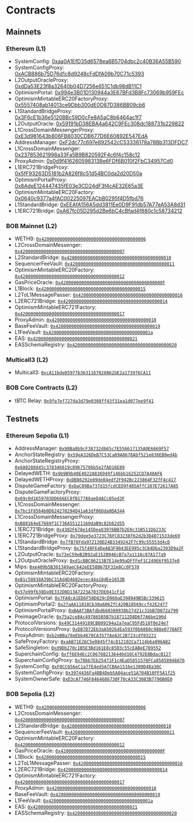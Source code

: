 # Contracts

## Mainnets

### Ethereum (L1)

- SystemConfig: [0xaa0A1EfD35d6578ea6B5704dbc2c40B36A55B590](https://etherscan.io/address/0xaa0A1EfD35d6578ea6B5704dbc2c40B36A55B590)
- SystemConfigProxy: [0xACB886b75D76d1c8d9248cFdDfA09b70C71c5393](https://etherscan.io/address/0xACB886b75D76d1c8d9248cFdDfA09b70C71c5393)
- L2OutputOracleProxy: [0xdDa53E23f8a32640b04D7256e651C1db98dB11C1](https://etherscan.io/address/0xdDa53E23f8a32640b04D7256e651C1db98dB11C1)
- OptimismPortal: [0x994e3B01D130944a3E67BFd3B8Fc73069b959FEc](https://etherscan.io/address/0x994e3B01D130944a3E67BFd3B8Fc73069b959FEc)
- OptimismMintableERC20FactoryProxy: [0x5557408ab14013ce9Dbb300dE0D87D386BB09cb6](https://etherscan.io/address/0x5557408ab14013ce9Dbb300dE0D87D386BB09cb6)
- L1StandardBridgeProxy: [0x3F6cE1b36e5120BBc59D0cFe8A5aC8b6464ac1f7](https://etherscan.io/address/0x3F6cE1b36e5120BBc59D0cFe8A5aC8b6464ac1f7)
- L2OutputOracle: [0x59191bD38EBA4a642C9FEc308dc188731b229822](https://etherscan.io/address/0x59191bD38EBA4a642C9FEc308dc188731b229822)
- L1CrossDomainMessengerProxy: [0xE3d981643b806FB8030CDB677D6E60892E547EdA](https://etherscan.io/address/0xE3d981643b806FB8030CDB677D6E60892E547EdA)
- AddressManager: [0xF2dc77c697e892542cC53336178a78Bb313DFDC7](https://etherscan.io/address/0xF2dc77c697e892542cC53336178a78Bb313DFDC7)
- L1CrossDomainMessenger: [0x237853621998a33Fa5B9B820592F4c6f4c158c12](https://etherscan.io/address/0x237853621998a33Fa5B9B820592F4c6f4c158c12)
- ProxyAdmin: [0x0d9f416260598313Be6FDf6B010f2FbC34957Cd0](https://etherscan.io/address/0x0d9f416260598313Be6FDf6B010f2FbC34957Cd0)
- L1ERC721BridgeProxy: [0x5fF93263D5181b2A826f8c51d54BC0da2d20D50a](https://etherscan.io/address/0x5fF93263D5181b2A826f8c51d54BC0da2d20D50a)
- OptimismPortalProxy: [0x8AdeE124447435fE03e3CD24dF3f4cAE32E65a3E](https://etherscan.io/address/0x8AdeE124447435fE03e3CD24dF3f4cAE32E65a3E)
- OptimismMintableERC20Factory: [0x0640c9377a4fAC00225097EACbB0295f4D5fbd76](https://etherscan.io/address/0x0640c9377a4fAC00225097EACbB0295f4D5fbd76)
- L1StandardBridge: [0xEEAfA156A5dd3811Ee0D9F91db57A77eA53A8d31](https://etherscan.io/address/0xEEAfA156A5dd3811Ee0D9F91db57A77eA53A8d31)
- L1ERC721Bridge: [0xA67fc05D295d2Be6bC4cBfad4f880c1c58734212](https://etherscan.io/address/0xA67fc05D295d2Be6bC4cBfad4f880c1c58734212)

### BOB Mainnet (L2)

- WETH9: [`0x4200000000000000000000000000000000000006`](https://explorer.gobob.xyz/address/0x4200000000000000000000000000000000000006)
- L2CrossDomainMessenger: [`0x4200000000000000000000000000000000000007`](https://explorer.gobob.xyz/address/0x4200000000000000000000000000000000000007)
- L2StandardBridge: [`0x4200000000000000000000000000000000000010`](https://explorer.gobob.xyz/address/0x4200000000000000000000000000000000000010)
- SequencerFeeVault: [`0x4200000000000000000000000000000000000011`](https://explorer.gobob.xyz/address/0x4200000000000000000000000000000000000011)
- OptimismMintableERC20Factory: [`0x4200000000000000000000000000000000000012`](https://explorer.gobob.xyz/address/0x4200000000000000000000000000000000000012)
- GasPriceOracle: [`0x420000000000000000000000000000000000000F`](https://explorer.gobob.xyz/address/0x420000000000000000000000000000000000000F)
- L1Block: [`0x4200000000000000000000000000000000000015`](https://explorer.gobob.xyz/address/0x4200000000000000000000000000000000000015)
- L2ToL1MessagePasser: [`0x4200000000000000000000000000000000000016`](https://explorer.gobob.xyz/address/0x4200000000000000000000000000000000000016)
- L2ERC721Bridge: [`0x4200000000000000000000000000000000000014`](https://explorer.gobob.xyz/address/0x4200000000000000000000000000000000000014)
- OptimismMintableERC721Factory: [`0x4200000000000000000000000000000000000017`](https://explorer.gobob.xyz/address/0x4200000000000000000000000000000000000017)
- ProxyAdmin: [`0x4200000000000000000000000000000000000018`](https://explorer.gobob.xyz/address/0x4200000000000000000000000000000000000018)
- BaseFeeVault: [`0x4200000000000000000000000000000000000019`](https://explorer.gobob.xyz/address/0x4200000000000000000000000000000000000019)
- L1FeeVault: [`0x420000000000000000000000000000000000001a`](https://explorer.gobob.xyz/address/0x420000000000000000000000000000000000001a)
- EAS: [`0x4200000000000000000000000000000000000021`](https://explorer.gobob.xyz/address/0x4200000000000000000000000000000000000021)
- EASSchemaRegistry: [`0x4200000000000000000000000000000000000020`](https://explorer.gobob.xyz/address/0x4200000000000000000000000000000000000020)

### Multicall3 (L2)

- Multicall3: [`0xcA11bde05977b3631167028862bE2a173976CA11`](https://explorer.gobob.xyz/address/0xcA11bde05977b3631167028862bE2a173976CA11)

### BOB Core Contracts (L2)

- tBTC Relay: [`0x9fe7ef727da3d79e0308ff43f31ea1d077ee9f41`](https://explorer.gobob.xyz/address/0x9fe7ef727da3d79e0308ff43f31ea1d077ee9f41)

## Testnets

### Ethereum Sepolia (L1)

- AddressManager: [`0x98Ba8b9cF38732db65c7E556617135A0E6669F57`](https://sepolia.etherscan.io/address/0x98Ba8b9cF38732db65c7E556617135A0E6669F57)
- AnchorStateRegistry: [`0x59eA326DeB7C53Ca09A8678Abf521e836EB0ed4b`](https://sepolia.etherscan.io/address/0x59eA326DeB7C53Ca09A8678Abf521e836EB0ed4b)
- AnchorStateRegistryProxy: [`0x6A0208d45c378346619c8967570bb5e2fAD16E89`](https://sepolia.etherscan.io/address/0x6A0208d45c378346619c8967570bb5e2fAD16E89)
- DelayedWETH: [`0x9b9B9b40E4822A836949f146bb16252CD7A48AF6`](https://sepolia.etherscan.io/address/0x9b9B9b40E4822A836949f146bb16252CD7A48AF6)
- DelayedWETHProxy: [`0xDB86292e09de84edf2F942Bc223864F32fF4c417`](https://sepolia.etherscan.io/address/0xDB86292e09de84edf2F942Bc223864F32fF4c417)
- DisputeGameFactory: [`0xDaC09Ba737d15fcdCED9f485AffC107E72617A85`](https://sepolia.etherscan.io/address/0xDaC09Ba737d15fcdCED9f485AffC107E72617A85)
- DisputeGameFactoryProxy: [`0x69c0d1659703DD666EC8fB17788aeD4ACc05ed3F`](https://sepolia.etherscan.io/address/0x69c0d1659703DD666EC8fB17788aeD4ACc05ed3F)
- L1CrossDomainMessenger: [`0x7bc1F8564b0D624270294D41a63df06Dda0DA344`](https://sepolia.etherscan.io/address/0x7bc1F8564b0D624270294D41a63df06Dda0DA344)
- L1CrossDomainMessengerProxy: [`0xB88164eE7669f1C736A55121160daB9c82b62d55`](https://sepolia.etherscan.io/address/0xB88164eE7669f1C736A55121160daB9c82b62d55)
- L1ERC721Bridge: [`0x4302F678e145Dea83976BB7b2E0c31B511Db233C`](https://sepolia.etherscan.io/address/0x4302F678e145Dea83976BB7b2E0c31B511Db233C)
- L1ERC721BridgeProxy: [`0x70dee5e3723C76FC83238f62d2b3D4071533de69`](https://sepolia.etherscan.io/address/0x70dee5e3723C76FC83238f62d2b3D4071533de69)
- L1StandardBridge: [`0x7fB78Fda972130D24B3349242F7c99c55553d4cD`](https://sepolia.etherscan.io/address/0x7fB78Fda972130D24B3349242F7c99c55553d4cD)
- L1StandardBridgeProxy: [`0x75f48FE4DeAB3F9043EE995c3C84D6a2303D9a2F`](https://sepolia.etherscan.io/address/0x75f48FE4DeAB3F9043EE995c3C84D6a2303D9a2F)
- L2OutputOracle: [`0x73eC59eB2B92aE152B946cB7a7a1116c87A177a9`](https://sepolia.etherscan.io/address/0x73eC59eB2B92aE152B946cB7a7a1116c87A177a9)
- L2OutputOracleProxy: [`0xd1cBBC06213B7E14e99aDFfFeF1C249E6f9537e0`](https://sepolia.etherscan.io/address/0xd1cBBC06213B7E14e99aDFfFeF1C249E6f9537e0)
- Mips: [`0xe409b5B301349aeC642eEE58B67EF32e8Cc0F570`](https://sepolia.etherscan.io/address/0xe409b5B301349aeC642eEE58B67EF32e8Cc0F570)
- OptimismMintableERC20Factory: [`0xB1c50838A39bC31Ad4D4682ecec44a18dEe1653B`](https://sepolia.etherscan.io/address/0xB1c50838A39bC31Ad4D4682ecec44a18dEe1653B)
- OptimismMintableERC20FactoryProxy: [`0x57e99fb38Da9E332D0D13A7223A7037DE041cF1d`](https://sepolia.etherscan.io/address/0x57e99fb38Da9E332D0D13A7223A7037DE041cF1d)
- OptimismPortal: [`0x7FA8cA1ED6F50D829cD960aE398949B5Bc339615`](https://sepolia.etherscan.io/address/0x7FA8cA1ED6F50D829cD960aE398949B5Bc339615)
- OptimismPortal2: [`0x27aAA11818Cb30a6062fC420B18569ccf42E2477`](https://sepolia.etherscan.io/address/0x27aAA11818Cb30a6062fC420B18569ccf42E2477)
- OptimismPortalProxy: [`0xBAAf3BAfdbd660380938b27d21c31bB7D072a799`](https://sepolia.etherscan.io/address/0xBAAf3BAfdbd660380938b27d21c31bB7D072a799)
- PreimageOracle: [`0x75a2ce8Ac497865B5B7b187112D8D6f7A6be196d`](https://sepolia.etherscan.io/address/0x75a2ce8Ac497865B5B7b187112D8D6f7A6be196d)
- ProtocolVersions: [`0x49C31449189CB809194a2a7eaC95Fd518f0e24e7`](https://sepolia.etherscan.io/address/0x49C31449189CB809194a2a7eaC95Fd518f0e24e7)
- ProtocolVersionsProxy: [`0xD87D72Eb3aA50264Ea593f0b6860c988e0778AFF`](https://sepolia.etherscan.io/address/0xD87D72Eb3aA50264Ea593f0b6860c988e0778AFF)
- ProxyAdmin: [`0xb2eBBa78eEbb4670CA357fAeA3C2B723cdf03221`](https://sepolia.etherscan.io/address/0xb2eBBa78eEbb4670CA357fAeA3C2B723cdf03221)
- SafeProxyFactory: [`0xa6B71E26C5e0845f74c812102Ca7114b6a896AB2`](https://sepolia.etherscan.io/address/0xa6B71E26C5e0845f74c812102Ca7114b6a896AB2)
- SafeSingleton: [`0xd9Db270c1B5E3Bd161E8c8503c55cEABeE709552`](https://sepolia.etherscan.io/address/0xd9Db270c1B5E3Bd161E8c8503c55cEABeE709552)
- SuperchainConfig: [`0xff6E94Ec2C067082136440d10C4792E8BdacB127`](https://sepolia.etherscan.io/address/0xff6E94Ec2C067082136440d10C4792E8BdacB127)
- SuperchainConfigProxy: [`0x70bb7Eb25471F1c4EaD5051578FCa85058948A76`](https://sepolia.etherscan.io/address/0x70bb7Eb25471F1c4EaD5051578FCa85058948A76)
- SystemConfig: [`0xF0CC656eC1a7fE4ed5AfCBAe1516e1309D48a38C`](https://sepolia.etherscan.io/address/0xF0CC656eC1a7fE4ed5AfCBAe1516e1309D48a38C)
- SystemConfigProxy: [`0x3974436Fa4BB4Deb5A04ace51A704B10FF5A1f25`](https://sepolia.etherscan.io/address/0x3974436Fa4BB4Deb5A04ace51A704B10FF5A1f25)
- SystemOwnerSafe: [`0xD3cAf746F8464686730F70cA33C3083B7796B0E0`](https://sepolia.etherscan.io/address/0xD3cAf746F8464686730F70cA33C3083B7796B0E0)

### BOB Sepolia (L2)

- WETH9: [`0x4200000000000000000000000000000000000006`](https://bob-sepolia.explorer.gobob.xyz/address/0x4200000000000000000000000000000000000006)
- L2CrossDomainMessenger: [`0x4200000000000000000000000000000000000007`](https://bob-sepolia.explorer.gobob.xyz/address/0x4200000000000000000000000000000000000007)
- L2StandardBridge: [`0x4200000000000000000000000000000000000010`](https://bob-sepolia.explorer.gobob.xyz/address/0x4200000000000000000000000000000000000010)
- SequencerFeeVault: [`0x4200000000000000000000000000000000000011`](https://bob-sepolia.explorer.gobob.xyz/address/0x4200000000000000000000000000000000000011)
- OptimismMintableERC20Factory: [`0x4200000000000000000000000000000000000012`](https://bob-sepolia.explorer.gobob.xyz/address/0x4200000000000000000000000000000000000012)
- GasPriceOracle: [`0x420000000000000000000000000000000000000F`](https://bob-sepolia.explorer.gobob.xyz/address/0x420000000000000000000000000000000000000F)
- L1Block: [`0x4200000000000000000000000000000000000015`](https://bob-sepolia.explorer.gobob.xyz/address/0x4200000000000000000000000000000000000015)
- L2ToL1MessagePasser: [`0x4200000000000000000000000000000000000016`](https://bob-sepolia.explorer.gobob.xyz/address/0x4200000000000000000000000000000000000016)
- L2ERC721Bridge: [`0x4200000000000000000000000000000000000014`](https://bob-sepolia.explorer.gobob.xyz/address/0x4200000000000000000000000000000000000014)
- OptimismMintableERC721Factory: [`0x4200000000000000000000000000000000000017`](https://bob-sepolia.explorer.gobob.xyz/address/0x4200000000000000000000000000000000000017)
- ProxyAdmin: [`0x4200000000000000000000000000000000000018`](https://bob-sepolia.explorer.gobob.xyz/address/0x4200000000000000000000000000000000000018)
- BaseFeeVault: [`0x4200000000000000000000000000000000000019`](https://bob-sepolia.explorer.gobob.xyz/address/0x4200000000000000000000000000000000000019)
- L1FeeVault: [`0x420000000000000000000000000000000000001a`](https://bob-sepolia.explorer.gobob.xyz/address/0x420000000000000000000000000000000000001a)
- EAS: [`0x4200000000000000000000000000000000000021`](https://bob-sepolia.explorer.gobob.xyz/address/0x4200000000000000000000000000000000000021)
- EASSchemaRegistry: [`0x4200000000000000000000000000000000000020`](https://bob-sepolia.explorer.gobob.xyz/address/0x4200000000000000000000000000000000000020)
